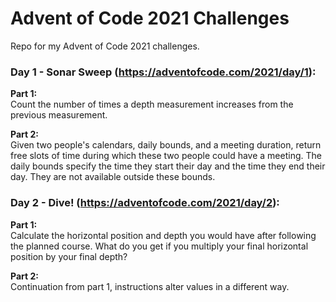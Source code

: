 # Advent of Code 2021 Challenges

Repo for my Advent of Code 2021 challenges.

### Day 1 - Sonar Sweep (https://adventofcode.com/2021/day/1):
**Part 1:**   
Count the number of times a depth measurement increases from the previous measurement.

**Part 2:**   
Given two people's calendars, daily bounds, and a meeting duration, return free slots of time during which these two people could have a meeting. The daily bounds specify the time they start their day and the time they end their day. They are not available outside these bounds.

### Day 2 - Dive! (https://adventofcode.com/2021/day/2):
**Part 1:**   
Calculate the horizontal position and depth you would have after following the planned course. What do you get if you multiply your final horizontal position by your final depth?

**Part 2:**   
Continuation from part 1, instructions alter values in a different way.
